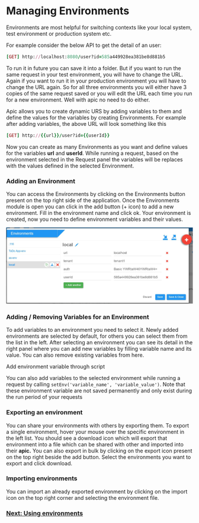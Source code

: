 # Managing Environments

Environments are most helpful for switching contexts like your local system, test environment or production system etc.

For example consider the below API to get the detail of an user:

```ruby
[GET] http://localhost:8080/user?id=585a449928ea381be8d881b5
```

To run it in future you can save it into a folder. But if you want to run the same request in your test environment, you will have to change the URL. Again if you want to run it in your production environment you will have to change the URL again. So for all three environments you will either have 3 copies of the same request saved or you will edit the URL each time you run for a new environment. Well with apic no need to do either.

Apic allows you to create dynamic URS by adding variables to them and define the values for the variables by creating Environments. For example after adding variables, the above URL will look something like this

```ruby
[GET] http://{{url}}/user?id={{userId}}
```

Now you can create as many Environments as you want and define values for the variables **url** and **userId**. While running a request, based on the environment selected in the Request panel the variables will be replaces with the values defined in the selected Environment.

### Adding an Environment

You can access the Environments by clicking on the Environments button present on the top right side of the application. Once the Environments module is open you can click in the add button \(+ icon\) to add a new environment. Fill in the environment name and click ok. Your environment is created, now you need to define environment variables and their values.

![](/assets/epic-env.JPG)

### Adding / Removing Variables for an Environment

To add variables to an environment you need to select it. Newly added environments are selected by default, for others you can select them from the list in the left. After selecting an  environment you can see its detail in the right panel where you can add new variables by filling variable name and its value. You can also remove existing variables from here.

Add environment variable through script

You can also add variables to the selected environment while running a request by calling `setEnv('variable_name', 'variable_value')`. Note that these environment variable are not saved permanently and only exist during the run period of your requests

### Exporting an environment

You can share your environments with others by exporting them. To export a single environment, hover your mouse over the specific environment in the left list. You should see a download icon which will export that environment into a file which can be shared with other and imported into their **apic.** You can also export in bulk by clicking on the export icon present on the top right beside the add button. Select the environments you want to export and click download.

### Importing environments

You can import an already exported environment by clicking on the import icon on the top right corner and selecting the environment file.

### [Next: Using environments](/tester/using-environments.md "Using environments")



